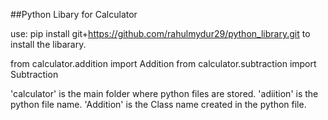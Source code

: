 ##Python Libary for Calculator 

use: pip install git+https://github.com/rahulmydur29/python_library.git to install the libarary.


from calculator.addition import Addition
from calculator.subtraction import Subtraction

'calculator' is the main folder where python files are stored.
'adiition' is the python file name.
'Addition' is the Class name created in the python file.